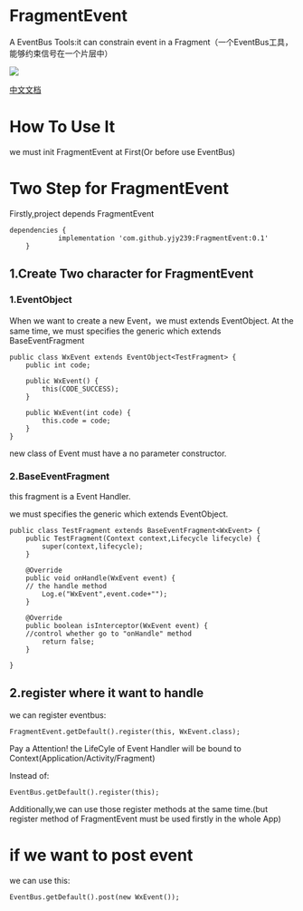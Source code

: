 # FragmentEvent
A EventBus Tools:it can constrain event in a Fragment（一个EventBus工具，能够约束信号在一个片层中）

[![](https://jitpack.io/v/yjy239/FragmentEvent.svg)](https://jitpack.io/#yjy239/FragmentEvent)

[中文文档](https://github.com/yjy239/FragmentEvent/wiki/%E4%BB%8B%E7%BB%8D%E4%B8%8E%E5%88%9D%E8%A1%B7)

# How To Use It
we must init FragmentEvent at First(Or before use EventBus)

# Two Step for FragmentEvent

Firstly,project depends FragmentEvent
```
dependencies {
	        implementation 'com.github.yjy239:FragmentEvent:0.1'
	}
```

## 1.Create Two character for FragmentEvent

### 1.EventObject

When we want to create a new Event，we must extends EventObject.
At the same time, we must specifies the generic which extends BaseEventFragment
```
public class WxEvent extends EventObject<TestFragment> {
    public int code;

    public WxEvent() {
        this(CODE_SUCCESS);
    }

    public WxEvent(int code) {
        this.code = code;
    }
}
```

new class of Event must have a no parameter constructor.


### 2.BaseEventFragment
this fragment is a Event Handler.

we must specifies the generic which extends EventObject.
```
public class TestFragment extends BaseEventFragment<WxEvent> {
    public TestFragment(Context context,Lifecycle lifecycle) {
        super(context,lifecycle);
    }

    @Override
    public void onHandle(WxEvent event) {
    // the handle method
        Log.e("WxEvent",event.code+"");
    }

    @Override
    public boolean isInterceptor(WxEvent event) {
    //control whether go to "onHandle" method
        return false;
    }

}
```

## 2.register where it want to handle

we can register eventbus:
```
FragmentEvent.getDefault().register(this, WxEvent.class);
```

Pay a Attention! the LifeCyle of Event Handler will be bound to Context(Application/Activity/Fragment)

Instead of:
```
EventBus.getDefault().register(this);
```

Additionally,we can use those register methods at the same time.(but register method of FragmentEvent must be used firstly in the whole App)

# if we want to post event
we can use this:
```
EventBus.getDefault().post(new WxEvent());
```


